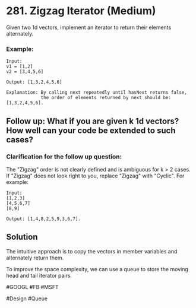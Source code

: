 # 281. Zigzag Iterator (Medium)

Given two 1d vectors, implement an iterator to return their elements alternately.

### Example:
```
Input:
v1 = [1,2]
v2 = [3,4,5,6] 

Output: [1,3,2,4,5,6]

Explanation: By calling next repeatedly until hasNext returns false, 
             the order of elements returned by next should be: [1,3,2,4,5,6].
```

## Follow up: What if you are given k 1d vectors? How well can your code be extended to such cases?

### Clarification for the follow up question:
The "Zigzag" order is not clearly defined and is ambiguous for k > 2 cases. If "Zigzag" does not look right to you, replace "Zigzag" with "Cyclic". For example:
```
Input:
[1,2,3]
[4,5,6,7]
[8,9]

Output: [1,4,8,2,5,9,3,6,7].
```

## Solution
The intuitive approach is to copy the vectors in member variables and alternately return them.

To improve the space complexity, we can use a queue to store the moving head and tail iterator pairs.

#GOOGL #FB #MSFT

#Design #Queue

